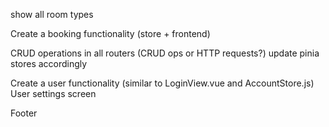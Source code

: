 show all room types

Create a booking functionality (store + frontend)

CRUD operations in all routers (CRUD ops or HTTP requests?)
update pinia stores accordingly

Create a user functionality (similar to LoginView.vue and AccountStore.js)
User settings screen

Footer
